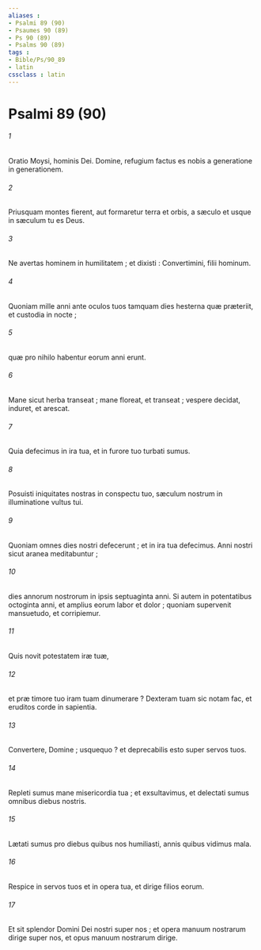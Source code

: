 ```yaml
---
aliases : 
- Psalmi 89 (90)
- Psaumes 90 (89)
- Ps 90 (89)
- Psalms 90 (89)
tags : 
- Bible/Ps/90_89
- latin
cssclass : latin
---
```


# Psalmi 89 (90)

###### 1
Oratio Moysi, hominis Dei. Domine, refugium factus es nobis a generatione in generationem.
###### 2
Priusquam montes fierent, aut formaretur terra et orbis, a sæculo et usque in sæculum tu es Deus.
###### 3
Ne avertas hominem in humilitatem ; et dixisti : Convertimini, filii hominum.
###### 4
Quoniam mille anni ante oculos tuos tamquam dies hesterna quæ præteriit, et custodia in nocte ;
###### 5
quæ pro nihilo habentur eorum anni erunt.
###### 6
Mane sicut herba transeat ; mane floreat, et transeat ; vespere decidat, induret, et arescat.
###### 7
Quia defecimus in ira tua, et in furore tuo turbati sumus.
###### 8
Posuisti iniquitates nostras in conspectu tuo, sæculum nostrum in illuminatione vultus tui.
###### 9
Quoniam omnes dies nostri defecerunt ; et in ira tua defecimus. Anni nostri sicut aranea meditabuntur ;
###### 10
dies annorum nostrorum in ipsis septuaginta anni. Si autem in potentatibus octoginta anni, et amplius eorum labor et dolor ; quoniam supervenit mansuetudo, et corripiemur.
###### 11
Quis novit potestatem iræ tuæ,
###### 12
et præ timore tuo iram tuam dinumerare ? Dexteram tuam sic notam fac, et eruditos corde in sapientia.
###### 13
Convertere, Domine ; usquequo ? et deprecabilis esto super servos tuos.
###### 14
Repleti sumus mane misericordia tua ; et exsultavimus, et delectati sumus omnibus diebus nostris.
###### 15
Lætati sumus pro diebus quibus nos humiliasti, annis quibus vidimus mala.
###### 16
Respice in servos tuos et in opera tua, et dirige filios eorum.
###### 17
Et sit splendor Domini Dei nostri super nos ; et opera manuum nostrarum dirige super nos, et opus manuum nostrarum dirige.
